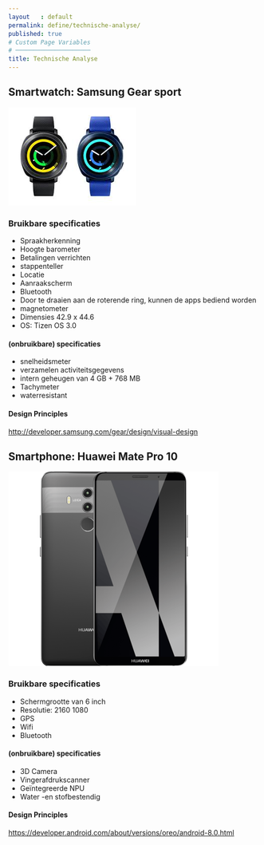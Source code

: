 ```yaml
---
layout   : default
permalink: define/technische-analyse/
published: true
# Custom Page Variables
# ─────────────────────
title: Technische Analyse
---
```


## Smartwatch: Samsung Gear sport 
![alt text](../../images/smartwatch.jpg "Samsung Gear S3")
### Bruikbare specificaties
 - Spraakherkenning
 - Hoogte barometer
 - Betalingen verrichten
 - stappenteller
 - Locatie
 - Aanraakscherm
 - Bluetooth
 - Door te draaien aan de roterende ring, kunnen de apps bediend worden
 - magnetometer
 - Dimensies 42.9 x 44.6
 - OS: Tizen OS 3.0

#### (onbruikbare) specificaties
 - snelheidsmeter
 - verzamelen activiteitsgegevens
 - intern geheugen van 4 GB + 768 MB
 - Tachymeter
 - waterresistant

#### Design Principles 
<http://developer.samsung.com/gear/design/visual-design>

## Smartphone: Huawei Mate Pro 10
![alt text](../../images/smartphone.png "Huawei Mate Pro 10")
### Bruikbare specificaties
 - Schermgrootte van 6 inch
 - Resolutie: 2160 1080
 - GPS
 - Wifi
 - Bluetooth

#### (onbruikbare) specificaties
 - 3D Camera
 - Vingerafdrukscanner
 - Geïntegreerde NPU
 - Water -en stofbestendig

#### Design Principles 
<https://developer.android.com/about/versions/oreo/android-8.0.html>